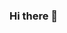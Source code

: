 ### Hi there 👋

<!--
**edniaj/edniaj** is a ✨ _special_ ✨ repository because its `README.md` (this file) appears on your GitHub profile.

##Projects:
1. NFT market 
place https://main--beastofburden.netlify.app/

2. Job portal 
https://tiny-hamster-468f0e.netlify.app/

3. Multichain price aggregator 
https://cranky-hermann-6c6365.netlify.app/


- 🌱 I’m currently learning how to audit solidity smart contracts
- 👯 I’m looking to collaborate on blockchain related projects
- 📫 How to reach me: https://www.linkedin.com/in/jian-deeee/
-->
